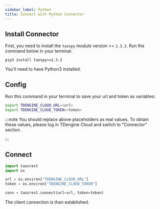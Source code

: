```yaml
---
sidebar_label: Python
title: Connect with Python Connector
---
```


## Install Connector

First, you need to install the `taospy` module version >= `2.3.3`. Run the command below in your terminal.

```
pip3 install taospy>=2.3.3
```

You'll need to have Python3 installed.

## Config

Run this command in your terminal to save your url and token as variables:

```bash
export TDENGINE_CLOUD_URL=<url>
export TDENGINE_CLOUD_TOKEN=<token>
```

<!-- exclude -->
:::note
You should replace above placeholders as real values. To obtain these values, please log in TDengine Cloud and switch to "Connector" section.

:::
<!-- exclude-end -->

## Connect

```python
import taosrest
import os

url = os.environ["TDENGINE_CLOUD_URL"]
token = os.environ["TDENGINE_CLOUD_TOKEN"]

conn = taosrest.connect(url=url, token=token)
```

The client connection is then established. 